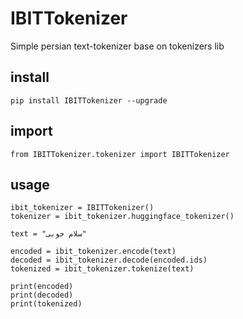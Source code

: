 # IBITTokenizer
Simple persian text-tokenizer base on tokenizers lib

## install
```
pip install IBITTokenizer --upgrade
```

## import

```
from IBITTokenizer.tokenizer import IBITTokenizer
```

## usage
```
ibit_tokenizer = IBITTokenizer()
tokenizer = ibit_tokenizer.huggingface_tokenizer()

text = "سلام خوبی"

encoded = ibit_tokenizer.encode(text)
decoded = ibit_tokenizer.decode(encoded.ids)
tokenized = ibit_tokenizer.tokenize(text)

print(encoded)
print(decoded)
print(tokenized)
```
